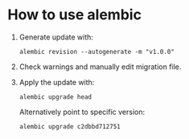 # How to use alembic

1. Generate update with:

   `alembic revision --autogenerate -m "v1.0.0"`
    
1. Check warnings and manually edit migration file.

2. Apply the update with:
    
   `alembic upgrade head`

    Alternatively point to specific version:

    `alembic upgrade c2dbbd712751`


